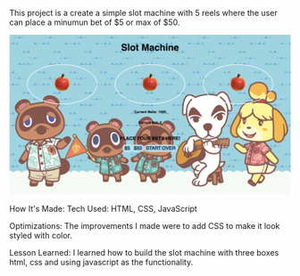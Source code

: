 This project is a create a simple slot machine with 5 reels where the user can place a minumun bet of $5 or max of $50.

<img src="slotmachine.png">

How It's Made:
Tech Used: HTML, CSS, JavaScript

Optimizations:
The improvements I made were to add CSS to make it look styled with color.

Lesson Learned:
I learned how to build the slot machine with three boxes html, css and using javascript as the functionality.
